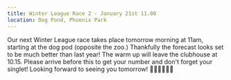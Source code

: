 ```yaml
---
title: Winter League Race 2 - January 21st 11.00
location: Dog Pond, Phoenix Park
---
```


Our next Winter League race takes place tomorrow morning at 11am, starting at the dog pod (opposite the zoo.) Thankfully the forecast looks set to be much better than last year! The warm up will leave the clubhouse at 10.15. Please arrive before this to get your number and don't forget your singlet! Looking forward to seeing you tomorrow! 💪🏼🏃‍♀🏃🏽